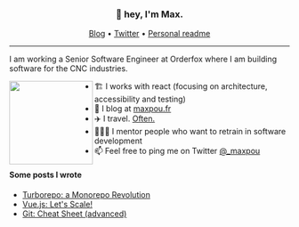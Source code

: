 <h3 align="center">👋 hey, I'm Max.</h3>

<p align="center">
  <a href="https://www.maxpou.fr">Blog</a> •
  <a href="https://twitter.com/_maxpou">Twitter</a> •
  <a href="https://www.maxpou.fr/readme">Personal readme</a>
</p>

---

I am working a Senior Software Engineer at Orderfox where I am building software for the CNC industries. 

<a href="https://www.maxpou.fr"><img align="left" width="150" height="150" src="https://raw.githubusercontent.com/maxpou/maxpou/main/octomax.svg"></a>

* 🏗 I works with react (focusing on architecture, accessibility and testing)
* 📝 I blog at [maxpou.fr](https://www.maxpou.fr)
* ✈️ I travel. [Often.](https://nomadlist.com/@maxpou)
* 👨🏼‍🏫 I mentor people who want to retrain in software development
* 📫 Feel free to ping me on Twitter [@_maxpou](https://twitter.com/_maxpou)




#### Some posts I wrote

* [Turborepo: a Monorepo Revolution](https://www.maxpou.fr/turborepo)
* [Vue.js: Let's Scale!](https://www.maxpou.fr/vue-js-module-architecture)
* [Git: Cheat Sheet (advanced)](https://www.maxpou.fr/git-cheat-sheet)
